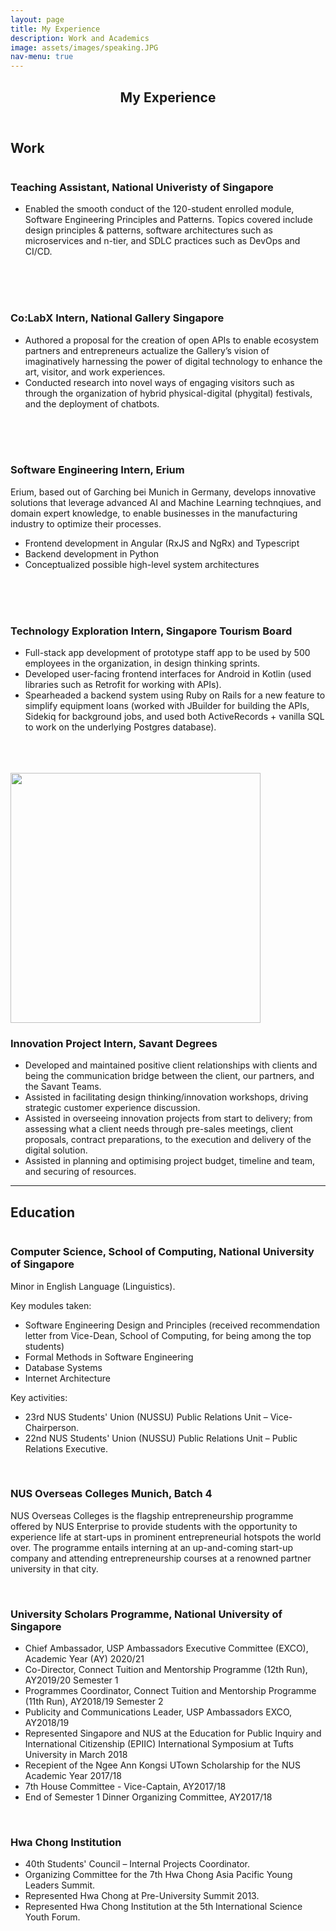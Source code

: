 ```yaml
---
layout: page
title: My Experience
description: Work and Academics
image: assets/images/speaking.JPG
nav-menu: true
---
```

<!--- originally elements>
<!-- Main -->
<div id="main" class="alt">

<!-- One -->
<section id="one">
	<div class="inner">
		<header class="major">
			<h1>My Experience</h1>
		</header>

<!-- Content -->
<h2 id="content">Work</h2>
		<div class="row">
			<div class="6u 12u$(small)">
				<img src="assets/images/soc.JPG" alt="" />
			</div>
			<div class="6u$ 12u$(small)">
				<h3>Teaching Assistant, National Univeristy of Singapore</h3>
				<p>
				<ul>
					<li>Enabled the smooth conduct of the 120-student enrolled module, Software Engineering Principles and Patterns. Topics covered include design principles & patterns, software architectures such as microservices and n-tier, and SDLC practices such as DevOps and CI/CD.</li>
				</ul>
				</p>
			</div>
			<br>
			<br>
		</div>
		<br>
		<div class="row">
			<div class="6u 12u$(small)">
				<img src="assets/images/ngs.jpg" alt="" />
			</div>
			<div class="6u$ 12u$(small)">
				<h3>Co:LabX Intern, National Gallery Singapore</h3>
				<p>
				<ul>
					<li>Authored a proposal for the creation of open APIs to enable ecosystem partners and entrepreneurs actualize the Gallery’s vision of imaginatively harnessing the power of digital technology to enhance the art, visitor, and work experiences.</li>
					<li>Conducted research into novel ways of engaging visitors such as through the organization of hybrid physical-digital (phygital) festivals, and the deployment of chatbots.</li>
				</ul>
				</p>
			</div>
			<br>
			<br>
		</div>
		<br>
		<div class="row">
			<div class="6u 12u$(small)">
				<img src="assets/images/erium.jpg" alt="" />
			</div>
			<div class="6u$ 12u$(small)">
				<h3>Software Engineering Intern, Erium</h3>
				<p>
					Erium, based out of Garching bei Munich in Germany, develops innovative solutions that leverage advanced AI and Machine Learning technqiues, and domain expert knowledge, to enable businesses in the manufacturing industry to optimize their processes.
				<ul>
					<li>Frontend development in Angular (RxJS and NgRx) and Typescript</li>
					<li>Backend development in Python</li>
					<li>Conceptualized possible high-level system architectures</li>
				</ul>
				</p>
			</div>
			<br>
			<br>
		</div>
		<br>
		<div class="row">
			<div class="6u 12u$(small)">
				<img src="assets/images/stb_interns.jpg" alt="" />
			</div>
			<div class="6u$ 12u$(small)">
				<h3>Technology Exploration Intern, Singapore Tourism Board</h3>
				<p>
				<ul>
					<li>Full-stack app development of prototype staff app to be used by 500 employees in the organization, in design thinking sprints.</li>
					<li>Developed user-facing frontend interfaces for Android in Kotlin (used libraries such as Retrofit for working with APIs).</li>
					<li>Spearheaded a backend system using Ruby on Rails for a new feature to simplify equipment loans (worked with JBuilder for building the APIs, Sidekiq for background jobs, and used both ActiveRecords + vanilla SQL to work on the underlying Postgres database).</li>
				</ul>
				</p>
			</div>
			<br>
			<br>
		</div>
		<br>
		<div class="row">
			<div class="6u 12u$(small)">
				<img src="assets/images/sd.png" alt="" width="400" height="400"/>
			</div>
			<div class="6u$ 12u$(small)">
				<h3>Innovation Project Intern, Savant Degrees</h3>
				<ul>
					<li>Developed and maintained positive client relationships with clients and being the communication bridge between the client, our partners, and the Savant Teams.</li>
					<li>Assisted in facilitating design thinking/innovation workshops, driving strategic customer experience discussion.</li>
					<li>Assisted in overseeing innovation projects from start to delivery; from assessing what a client needs through pre-sales meetings, client proposals, contract preparations, to the execution and delivery of the digital solution.</li>
					<li>Assisted in planning and optimising project budget, timeline and team, and securing of resources.</li>
				</ul>
			</div>
		</div>
		<hr />
<h2 id="content">Education</h2>
		<div class="row">
				<div class="6u 12u$(small)">
					<img src="assets/images/soc.JPG" alt=""/>
				</div>
				<div class="6u$ 12u$(small)">
					<h3>Computer Science, School of Computing, National University of Singapore</h3>
					<p>Minor in English Language (Linguistics).</p>
					<p style="margin:0;">Key modules taken:</p>
					<ul>
						<li>Software Engineering Design and Principles (received recommendation letter from Vice-Dean, School of Computing, for being among the top students)</li>
						<li>Formal Methods in Software Engineering</li>
						<li>Database Systems</li>
						<li>Internet Architecture</li>
					</ul>
					<p style="margin:0;">Key activities:</p>
					<ul>
						<li>23rd NUS Students' Union (NUSSU) Public Relations Unit – Vice-Chairperson.</li>
						<li>22nd NUS Students' Union (NUSSU) Public Relations Unit – Public Relations Executive.</li>
					</ul>
				</div>
		</div>
		<br>
		<div class="row">
				<div class="6u 12u$(small)">
					<img src="assets/images/noc.jpg" alt=""/>
				</div>
				<div class="6u$ 12u$(small)">
					<h3>NUS Overseas Colleges Munich, Batch 4</h3>
					<p>
					NUS Overseas Colleges is the flagship entrepreneurship programme offered by NUS Enterprise to provide students with the opportunity to experience life at start-ups in prominent entrepreneurial hotspots the world over. The programme entails interning at an up-and-coming start-up company and attending entrepreneurship courses at a renowned partner university in that city.
					</p>
				</div>
		</div>
		<br>
		<div class="row">
				<div class="6u 12u$(small)">
					<img src="assets/images/usp.jpg" alt=""/>
				</div>
				<div class="6u$ 12u$(small)">
					<h3>University Scholars Programme, National University of Singapore</h3>
					<ul>
						<li>Chief Ambassador, USP Ambassadors Executive Committee (EXCO), Academic Year (AY) 2020/21</li>
						<li>Co-Director, Connect Tuition and Mentorship Programme (12th Run), AY2019/20 Semester 1</li>
						<li>Programmes Coordinator, Connect Tuition and Mentorship Programme (11th Run), AY2018/19 Semester 2</li>
						<li>Publicity and Communications Leader, USP Ambassadors EXCO, AY2018/19</li>
						<li>Represented Singapore and NUS at the Education for Public Inquiry and International Citizenship (EPIIC) International Symposium at Tufts University in March 2018</li>
						<li>Recepient of the Ngee Ann Kongsi UTown Scholarship for the NUS Academic Year 2017/18</li>
						<li>7th House Committee - Vice-Captain, AY2017/18</li>
						<li>End of Semester 1 Dinner Organizing Committee, AY2017/18</li>
					</ul>
				</div>
		</div>
		<br>
		<div class="row">
				<div class="6u 12u$(small)">
					<img src="assets/images/hwach.jpg" alt=""/>
				</div>
				<div class="6u$ 12u$(small)">
					<h3>Hwa Chong Institution</h3>
					<ul>
						<li>40th Students' Council – Internal Projects Coordinator.</li>
						<li>Organizing Committee for the 7th Hwa Chong Asia Pacific Young Leaders Summit.</li>
						<li>Represented Hwa Chong at Pre-University Summit 2013.</li>
						<li>Represented Hwa Chong Institution at the 5th International Science Youth Forum.</li>
					</ul>
				</div>
		</div>
	</div>

</section>

</div>
